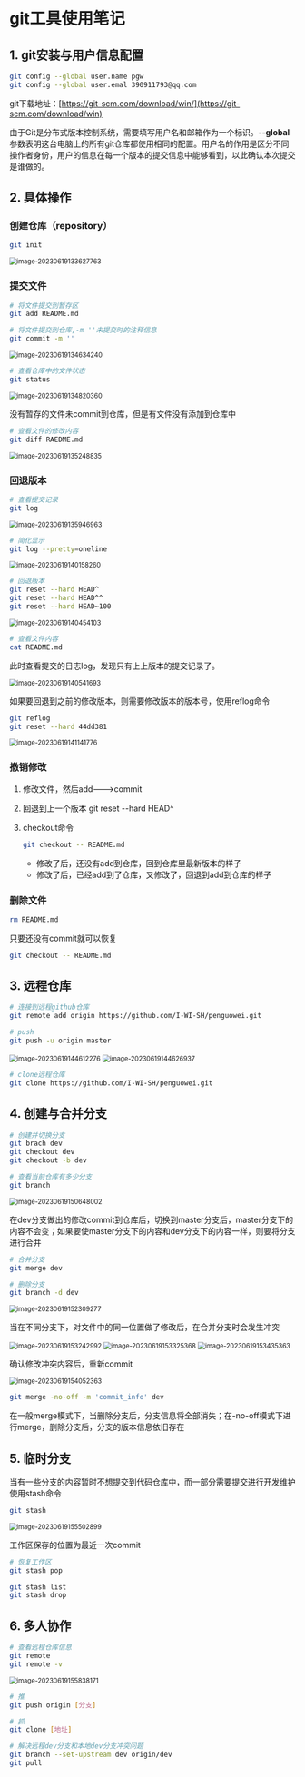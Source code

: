 # git工具使用笔记

## 1. git安装与用户信息配置

```bash
git config --global user.name pgw
git config --global user.emal 390911793@qq.com
```

git下载地址：[https://git-scm.com/download/win/](https://git-scm.com/download/win)

由于Git是分布式版本控制系统，需要填写用户名和邮箱作为一个标识。**--global**参数表明这台电脑上的所有git仓库都使用相同的配置。用户名的作用是区分不同操作者身份，用户的信息在每一个版本的提交信息中能够看到，以此确认本次提交是谁做的。

## 2. 具体操作

### 创建仓库（repository）

```bash
git init
```

<img src="C:\Users\39091\Desktop\penguowei\week1\git工具使用笔记\图片\image-20230619133627763.png" alt="image-20230619133627763" style="zoom:80%;" />

### 提交文件

```bash
# 将文件提交到暂存区
git add README.md 

# 将文件提交到仓库,-m ''未提交时的注释信息
git commit -m ''
```

<img src="C:\Users\39091\Desktop\penguowei\week1\git工具使用笔记\图片\image-20230619134634240.png" alt="image-20230619134634240" style="zoom:80%;" />

```bash
# 查看仓库中的文件状态
git status
```

<img src="C:\Users\39091\Desktop\penguowei\week1\git工具使用笔记\图片\image-20230619134820360.png" alt="image-20230619134820360" style="zoom:80%;" />

没有暂存的文件未commit到仓库，但是有文件没有添加到仓库中

```bash
# 查看文件的修改内容
git diff RAEDME.md
```

<img src="C:\Users\39091\Desktop\penguowei\week1\git工具使用笔记\图片\image-20230619135248835.png" alt="image-20230619135248835" style="zoom:80%;" />

### 回退版本

```bash
# 查看提交记录
git log
```

<img src="C:\Users\39091\Desktop\penguowei\week1\git工具使用笔记\图片\image-20230619135946963.png" alt="image-20230619135946963" style="zoom:80%;" />

```bash
# 简化显示
git log --pretty=oneline
```

<img src="C:\Users\39091\Desktop\penguowei\week1\git工具使用笔记\图片\image-20230619140158260.png" alt="image-20230619140158260" style="zoom:80%;" />

```bash
# 回退版本
git reset --hard HEAD^
git reset --hard HEAD^^
git reset --hard HEAD~100
```

<img src="C:\Users\39091\Desktop\penguowei\week1\git工具使用笔记\图片\image-20230619140454103.png" alt="image-20230619140454103" style="zoom:80%;" />



```bash
# 查看文件内容
cat README.md
```

此时查看提交的日志log，发现只有上上版本的提交记录了。

<img src="C:\Users\39091\Desktop\penguowei\week1\git工具使用笔记\图片\image-20230619140541693.png" alt="image-20230619140541693" style="zoom:80%;" />

如果要回退到之前的修改版本，则需要修改版本的版本号，使用reflog命令

```bash
git reflog
git reset --hard 44dd381
```

<img src="C:\Users\39091\Desktop\penguowei\week1\git工具使用笔记\图片\image-20230619141141776.png" alt="image-20230619141141776" style="zoom:80%;" />

### 撤销修改

1. 修改文件，然后add--->commit

2. 回退到上一个版本 git reset --hard HEAD^

3. checkout命令

   ```bash
   git checkout -- README.md
   ```

   - 修改了后，还没有add到仓库，回到仓库里最新版本的样子
   - 修改了后，已经add到了仓库，又修改了，回退到add到仓库的样子

### 删除文件

```bash
rm README.md
```

只要还没有commit就可以恢复

```bash
git checkout -- README.md
```

## 3. 远程仓库

```bash
# 连接到远程github仓库
git remote add origin https://github.com/I-WI-SH/penguowei.git
```

```bash
# push 
git push -u origin master
```

<img src="C:\Users\39091\Desktop\penguowei\week1\git工具使用笔记\图片\image-20230619144612276.png" alt="image-20230619144612276" style="zoom:80%;" />

<img src="C:\Users\39091\Desktop\penguowei\week1\git工具使用笔记\图片\image-20230619144626937.png" alt="image-20230619144626937" style="zoom:80%;" />

```bash
# clone远程仓库
git clone https://github.com/I-WI-SH/penguowei.git
```

## 4. 创建与合并分支

```bash
# 创建并切换分支
git brach dev
git checkout dev
git checkout -b dev

# 查看当前仓库有多少分支
git branch
```

<img src="C:\Users\39091\Desktop\penguowei\week1\git工具使用笔记\图片\image-20230619150648002.png" alt="image-20230619150648002" style="zoom:80%;" />

在dev分支做出的修改commit到仓库后，切换到master分支后，master分支下的内容不会变；如果要使master分支下的内容和dev分支下的内容一样，则要将分支进行合并

```bash
# 合并分支
git merge dev
```

```bash
# 删除分支
git branch -d dev
```

<img src="C:\Users\39091\Desktop\penguowei\week1\git工具使用笔记\图片\image-20230619152309277.png" alt="image-20230619152309277" style="zoom:80%;" />

当在不同分支下，对文件中的同一位置做了修改后，在合并分支时会发生冲突

<img src="C:\Users\39091\Desktop\penguowei\week1\git工具使用笔记\图片\image-20230619153242992.png" alt="image-20230619153242992" style="zoom:80%;" />

<img src="C:\Users\39091\Desktop\penguowei\week1\git工具使用笔记\图片\image-20230619153325368.png" alt="image-20230619153325368" style="zoom:80%;" />

<img src="C:\Users\39091\Desktop\penguowei\week1\git工具使用笔记\图片\image-20230619153435363.png" alt="image-20230619153435363" style="zoom:80%;" />

确认修改冲突内容后，重新commit

<img src="C:\Users\39091\Desktop\penguowei\week1\git工具使用笔记\图片\image-20230619154052363.png" alt="image-20230619154052363" style="zoom:80%;" />

```bash
git merge -no-off -m 'commit_info' dev
```

在一般merge模式下，当删除分支后，分支信息将全部消失；在-no-off模式下进行merge，删除分支后，分支的版本信息依旧存在

## 5. 临时分支

当有一些分支的内容暂时不想提交到代码仓库中，而一部分需要提交进行开发维护使用stash命令

```bash
git stash
```

<img src="C:\Users\39091\Desktop\penguowei\week1\git工具使用笔记\图片\image-20230619155502899.png" alt="image-20230619155502899" style="zoom:80%;" />

工作区保存的位置为最近一次commit

```bash
# 恢复工作区
git stash pop

git stash list
git stash drop
```

## 6. 多人协作

```bash
# 查看远程仓库信息
git remote
git remote -v
```

<img src="C:\Users\39091\Desktop\penguowei\week1\git工具使用笔记\图片\image-20230619155838171.png" alt="image-20230619155838171" style="zoom:80%;" />

```bash
# 推
git push origin [分支]

# 抓
git clone [地址]
```

```bash
# 解决远程dev分支和本地dev分支冲突问题
git branch --set-upstream dev origin/dev
git pull
```

